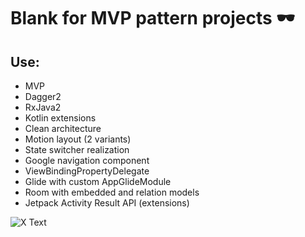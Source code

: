<h1 align="start">Blank for MVP pattern projects 🕶</h1>

## Use:
- MVP
- Dagger2
- RxJava2
- Kotlin extensions
- Clean architecture 
- Motion layout (2 variants)
- State switcher realization
- Google navigation component
- ViewBindingPropertyDelegate
- Glide with custom AppGlideModule
- Room with embedded and relation models
- Jetpack Activity Result API (extensions)

![X Text](https://github.com/xvadsan/BlankMVP/blob/master/anim_gif.gif)


